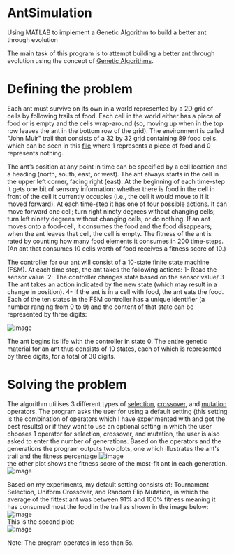 # AntSimulation
Using MATLAB to implement a Genetic Algorithm to build a better ant through evolution

The main task of this program is to attempt building a better ant through evolution using the concept of [Genetic Algorithms](https://en.wikipedia.org/wiki/Genetic_algorithm). 

# Defining the problem 
Each ant must survive on its own in a world represented by a 2D grid of cells by following trails of food. Each cell in
the world either has a piece of food or is empty and the cells wrap-around (so, moving up
when in the top row leaves the ant in the bottom row of the grid). The environment is called "John Muir" trail that consists of a 32 by 32 grid containing 89
food cells. which can be seen in this [file](https://github.com/badroben/AntSimulation/blob/main/muir_world.txt)
 where 1 represents a piece of food and 0 represents nothing. 

The ant’s position at any point in time can be specified by a cell location and a heading
(north, south, east, or west). The ant always starts in the cell in the upper left corner,
facing right (east). At the beginning of each time-step it gets one bit of sensory
information: whether there is food in the cell in front of the cell it currently occupies
(i.e., the cell it would move to if it moved forward). At each time-step it has one of four
possible actions. It can move forward one cell; turn right ninety degrees without changing
cells; turn left ninety degrees without changing cells; or do nothing. If an ant moves onto
a food-cell, it consumes the food and the food disappears; when the ant leaves that cell,
the cell is empty. The fitness of the ant is rated by counting how many food elements it consumes in 200 time-steps. (An ant that consumes 10 cells worth of food receives a fitness score of 10.)

The controller for our ant will consist of a 10-state finite state machine (FSM). At each
time step, the ant takes the following actions:
1- Read the sensor value.
2- The controller changes state based on the sensor value/
3- The ant takes an action indicated by the new state (which may result in a change
in position).
4- If the ant is in a cell with food, the ant eats the food.
Each of the ten states in the FSM controller has a unique identifier (a number ranging
from 0 to 9) and the content of that state can be represented by three digits:

![image](https://user-images.githubusercontent.com/60741379/198379657-861a8137-06c6-4272-a9d7-0da51258cc31.png)

The ant begins its life with the controller in state 0. The entire genetic material for an ant
thus consists of 10 states, each of which is represented by three digits, for a total of 30
digits.

# Solving the problem
The algorithm utilises 3 different types of [selection](https://en.wikipedia.org/wiki/Selection_(genetic_algorithm)), [crossover](https://en.wikipedia.org/wiki/Crossover_(genetic_algorithm)), and [mutation](https://en.wikipedia.org/wiki/Mutation_(genetic_algorithm)) operators. The program asks the user for using a default setting (this setting is the combination of operators which I have experimented with and got the best results) or if they want to use an optional setting in which the user chooses 1 operator for selection, crossover, and mutation, the user is also asked to enter the number of generations. 
Based on the operators and the generations the program outputs two plots, one which illustrates the ant's trail and the fitness percentage
![image](https://user-images.githubusercontent.com/60741379/198382044-40be975f-88d7-493c-aff0-6270a54a9458.png) <br/>
the other plot shows the fitness score of the most-fit ant in each
generation. <br/>
![image](https://user-images.githubusercontent.com/60741379/198382694-8ff61993-2629-41bd-b0d8-132ad89b5ad3.png) <br/>

Based on my experiments, my default setting consists of: Tournament Selection, Uniform Crossover, and Random Flip Mutation, in which the average of the fittest ant was between 91% and 100% fitness meaning it has consumed most the food in the trail as shown in the image below:
![image](https://user-images.githubusercontent.com/60741379/198387468-ae15b6f8-2ae2-4dbf-9392-c180bb5a03cf.png) <br/>
This is the second plot: <br/>
![image](https://user-images.githubusercontent.com/60741379/198387649-9831ff12-8485-45b1-936d-e9b35bf892c5.png)

Note: The program operates in less than 5s. 
